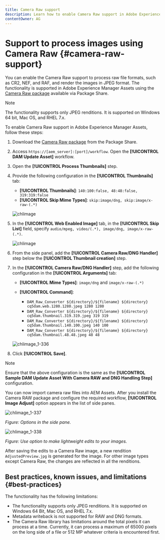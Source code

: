 ```yaml
---
title: Camera Raw support
description: Learn how to enable Camera Raw support in Adobe Experience Manager Assets.
contentOwner: AG
---
```


# Support to process images using Camera Raw {#camera-raw-support}

You can enable the Camera Raw support to process raw file formats, such as CR2, NEF, and RAF, and render the images in JPEG format. The functionality is supported in Adobe Experience Manager Assets using the [Camera Raw package](https://www.adobeaemcloud.com/content/marketplace/marketplaceProxy.html?packagePath=/content/companies/public/adobe/packages/aem630/product/assets/aem-assets-cameraraw-pkg) available via Package Share.

>[!NOTE]
>
>The functionality supports only JPEG renditions. It is supported on Windows 64 bit, Mac OS, and RHEL 7.x.

To enable Camera Raw support in Adobe Experience Manager Assets, follow these steps:

1. Download the [Camera Raw package](https://www.adobeaemcloud.com/content/marketplace/marketplaceProxy.html?packagePath=/content/companies/public/adobe/packages/aem630/product/assets/aem-assets-cameraraw-pkg) from the Package Share.

1. Access `https://[aem_server]:[port]/workflow`. Open the **[!UICONTROL DAM Update Asset]** workflow.

1. Open the **[!UICONTROL Process Thumbnails]** step.

1. Provide the following configuration in the **[!UICONTROL Thumbnails]** tab:

    * **[!UICONTROL Thumbnails]**: `140:100:false, 48:48:false, 319:319:false`
    * **[!UICONTROL Skip Mime Types]**: `skip:image/dng, skip:image/x-raw-(.*)`

   ![chlimage](assets/chlimage_1-334.png)

1. In the **[!UICONTROL Web Enabled Image]** tab, in the **[!UICONTROL Skip List]** field, specify `audio/mpeg, video/(.*), image/dng, image/x-raw-(.*)`.

   ![chlimage](assets/chlimage_1-335.png)

1. From the side panel, add the **[!UICONTROL Camera Raw/DNG Handler]** step below the **[!UICONTROL Thumbnail creation]** step.

1. In the **[!UICONTROL Camera Raw/DNG Handler]** step, add the following configuration in the **[!UICONTROL Arguments]** tab:

   * **[!UICONTROL Mime Types]**: `image/dng` and `image/x-raw-(.*)`
   * **[!UICONTROL Command]**:

     * `DAM_Raw_Converter ${directory}/${filename} ${directory} cq5dam.web.1280.1280.jpeg 1280 1280`
     * `DAM_Raw_Converter ${directory}/${filename} ${directory} cq5dam.thumbnail.319.319.jpeg 319 319`
     * `DAM_Raw_Converter ${directory}/${filename} ${directory} cq5dam.thumbnail.140.100.jpeg 140 100`
     * `DAM_Raw_Converter ${directory}/${filename} ${directory} cq5dam.thumbnail.48.48.jpeg 48 48`

   ![chlimage_1-336](assets/chlimage_1-336.png)

1. Click **[!UICONTROL Save]**.

>[!NOTE]
>
>Ensure that the above configuration is the same as the **[!UICONTROL Sample DAM Update Asset With Camera RAW and DNG Handling Step]** configuration.

You can now import camera raw files into AEM Assets. After you install the Camera RAW package and configure the required workflow, **[!UICONTROL Image Adjust]** option appears in the list of side panes.

   ![chlimage_1-337](assets/chlimage_1-337.png)

   *Figure: Options in the side pane.*

   ![chlimage_1-338](assets/chlimage_1-338.png)

   *Figure: Use option to make lightweight edits to your images.*

After saving the edits to a Camera Raw image, a new rendition `AdjustedPreview.jpg` is generated for the image. For other image types except Camera Raw, the changes are reflected in all the renditions.

## Best practices, known issues, and limitations {#best-practices}

The functionality has the following limitations:

* The functionality supports only JPEG renditions. It is supported on Windows 64 Bit, Mac OS, and RHEL 7.x.
* Metadata writeback is not supported for RAW and DNG formats.
* The Camera Raw library has limitations around the total pixels it can process at a time. Currently, it can process a maximum of 65000 pixels on the long side of a file or 512 MP whatever criteria is encountered first.
